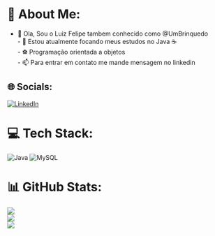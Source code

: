 # 💫 About Me:
- 👋 Ola, Sou o Luiz Felipe tambem conhecido como @UmBrinquedo<br>- 🌱 Estou atualmente focando meus estudos no Java ☕<br>- ⚽ Programação orientada a objetos<br>- 📫 Para entrar em contato me mande mensagem no linkedin<br>


## 🌐 Socials:
[![LinkedIn](https://img.shields.io/badge/LinkedIn-%230077B5.svg?logo=linkedin&logoColor=white)](https://linkedin.com/in/https://www.linkedin.com/in/luiz-felipe-alvarenga-4494b72a4/) 

# 💻 Tech Stack:
![Java](https://img.shields.io/badge/java-%23ED8B00.svg?style=for-the-badge&logo=openjdk&logoColor=white) ![MySQL](https://img.shields.io/badge/mysql-%2300000f.svg?style=for-the-badge&logo=mysql&logoColor=white)
# 📊 GitHub Stats:
![](https://github-readme-stats.vercel.app/api?username=LuizFelipeAlvarenga&theme=calm&hide_border=true&include_all_commits=false&count_private=false)<br/>
![](https://github-readme-streak-stats.herokuapp.com/?user=LuizFelipeAlvarenga&theme=calm&hide_border=true)<br/>
![](https://github-readme-stats.vercel.app/api/top-langs/?username=LuizFelipeAlvarenga&theme=calm&hide_border=true&include_all_commits=false&count_private=false&layout=compact)

<!-- Proudly created with GPRM ( https://gprm.itsvg.in ) -->
